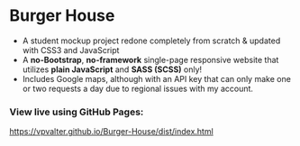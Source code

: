 # Burger House

- A student mockup project redone completely from scratch & updated with CSS3 and JavaScript
- A **no-Bootstrap**, **no-framework** single-page responsive website that utilizes **plain JavaScript** and **SASS (SCSS)** only!
- Includes Google maps, although with an API key that can only make one or two requests a day due to regional issues with my account.

### View live using GitHub Pages:

https://vpvalter.github.io/Burger-House/dist/index.html
